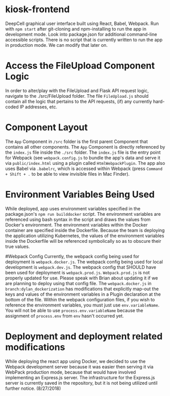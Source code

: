 # kiosk-frontend
DeepCell graphical user interface built using React, Babel, Webpack. Run with `npm start` after git-cloning and npm-installing to run the app in development mode. Look into package.json for additional command-line accessible scripts. There is no script that is currently written to run the app in production mode. We can modify that later on.

# Access the FileUpload Component Logic
In order to alter/play with the FileUpload and Flask API request logic, navigate to the ./src/FileUpload folder. The file `FileUpload.js` should contain all the logic that pertains to the API requests, (if) any currently hard-coded IP addresses, etc.

# Component Layout
The `App` Component in `/src` folder is the first parent Component that contains all other components. The `App` Component is directly referenced by the `index.js` file inside the `./src` folder. The `index.js` file is the entry point for Webpack (see `webpack.config.js` to bundle the app's data and serve it via `public/index.html` using a plugin called `HtmlWebpackPlugin`. The app also uses Babel via `.babelrc`, which is accessed within Webpack (press `Command + Shift + .` to be able to view invisible files in Mac Finder).

# Environment Variables Being Used
While deployed, app uses environment variables specified in the package.json's `npm run builddocker` script. The environment variables are referenced using bash syntax in the script and draws the values from Docker's environment. The environment variables within the Docker container are specified inside the Dockerfile. Because the team is deploying the application utilizing Kubernetes, the values of the environment variables inside the Dockerfile will be referenced symbolically so as to obscure their true values.

#Webpack Config
Currently, the webpack config being used for deployment is `webpack.docker.js`. The webpack config being used for local development is `webpack.dev.js`. The webpack config that SHOULD have been used for deployment is `webpack.prod.js`. `Webpack.prod.js` is not properly updated for use. Please speak with Brian about updating it if we are planning to deploy using that config file. The `webpack.docker.js` in `branch:dylan_dockerization` has modifications that explicitly map-out the keys and values of the environment variables in a Plugin declaration at the bottom of the file. Within the webpack configuration files, if you wish to reference the environment variables, you must just use `env.variableName`. You will not be able to use `process.env.variableName` because the assignment of `process.env` from `env` hasn't occurred yet.

# Deployment and deployment related modifications
While deploying the react app using Docker, we decided to use the Webpack development server because it was easier then serving it via WebPack production mode, because that would have involved implementing an Express.js server. The infrastructure for the Express.js server is currently saved in the repository, but it is not being utilized until further notice. (8/27/2018)

